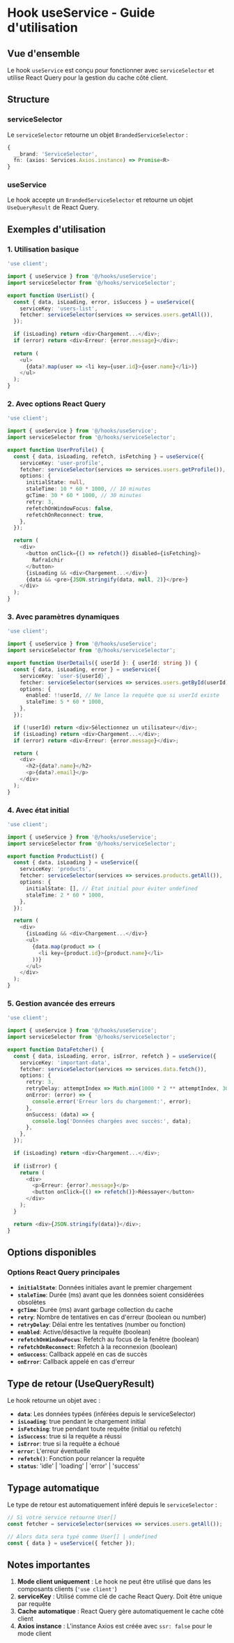 # Hook useService - Guide d'utilisation

## Vue d'ensemble

Le hook `useService` est conçu pour fonctionner avec `serviceSelector` et utilise React Query pour la gestion du cache côté client.

## Structure

### serviceSelector
Le `serviceSelector` retourne un objet `BrandedServiceSelector` :
```typescript
{
  __brand: 'ServiceSelector',
  fn: (axios: Services.Axios.instance) => Promise<R>
}
```

### useService
Le hook accepte un `BrandedServiceSelector` et retourne un objet `UseQueryResult` de React Query.

## Exemples d'utilisation

### 1. Utilisation basique

```typescript
'use client';

import { useService } from '@/hooks/useService';
import serviceSelector from '@/hooks/serviceSelector';

export function UserList() {
  const { data, isLoading, error, isSuccess } = useService({
    serviceKey: 'users-list',
    fetcher: serviceSelector(services => services.users.getAll()),
  });

  if (isLoading) return <div>Chargement...</div>;
  if (error) return <div>Erreur: {error.message}</div>;
  
  return (
    <ul>
      {data?.map(user => <li key={user.id}>{user.name}</li>)}
    </ul>
  );
}
```

### 2. Avec options React Query

```typescript
'use client';

import { useService } from '@/hooks/useService';
import serviceSelector from '@/hooks/serviceSelector';

export function UserProfile() {
  const { data, isLoading, refetch, isFetching } = useService({
    serviceKey: 'user-profile',
    fetcher: serviceSelector(services => services.users.getProfile()),
    options: {
      initialState: null,
      staleTime: 10 * 60 * 1000, // 10 minutes
      gcTime: 30 * 60 * 1000, // 30 minutes
      retry: 3,
      refetchOnWindowFocus: false,
      refetchOnReconnect: true,
    },
  });

  return (
    <div>
      <button onClick={() => refetch()} disabled={isFetching}>
        Rafraîchir
      </button>
      {isLoading && <div>Chargement...</div>}
      {data && <pre>{JSON.stringify(data, null, 2)}</pre>}
    </div>
  );
}
```

### 3. Avec paramètres dynamiques

```typescript
'use client';

import { useService } from '@/hooks/useService';
import serviceSelector from '@/hooks/serviceSelector';

export function UserDetails({ userId }: { userId: string }) {
  const { data, isLoading, error } = useService({
    serviceKey: `user-${userId}`,
    fetcher: serviceSelector(services => services.users.getById(userId)),
    options: {
      enabled: !!userId, // Ne lance la requête que si userId existe
      staleTime: 5 * 60 * 1000,
    },
  });

  if (!userId) return <div>Sélectionnez un utilisateur</div>;
  if (isLoading) return <div>Chargement...</div>;
  if (error) return <div>Erreur: {error.message}</div>;

  return (
    <div>
      <h2>{data?.name}</h2>
      <p>{data?.email}</p>
    </div>
  );
}
```

### 4. Avec état initial

```typescript
'use client';

import { useService } from '@/hooks/useService';
import serviceSelector from '@/hooks/serviceSelector';

export function ProductList() {
  const { data, isLoading } = useService({
    serviceKey: 'products',
    fetcher: serviceSelector(services => services.products.getAll()),
    options: {
      initialState: [], // État initial pour éviter undefined
      staleTime: 2 * 60 * 1000,
    },
  });

  return (
    <div>
      {isLoading && <div>Chargement...</div>}
      <ul>
        {data.map(product => (
          <li key={product.id}>{product.name}</li>
        ))}
      </ul>
    </div>
  );
}
```

### 5. Gestion avancée des erreurs

```typescript
'use client';

import { useService } from '@/hooks/useService';
import serviceSelector from '@/hooks/serviceSelector';

export function DataFetcher() {
  const { data, isLoading, error, isError, refetch } = useService({
    serviceKey: 'important-data',
    fetcher: serviceSelector(services => services.data.fetch()),
    options: {
      retry: 3,
      retryDelay: attemptIndex => Math.min(1000 * 2 ** attemptIndex, 30000),
      onError: (error) => {
        console.error('Erreur lors du chargement:', error);
      },
      onSuccess: (data) => {
        console.log('Données chargées avec succès:', data);
      },
    },
  });

  if (isLoading) return <div>Chargement...</div>;
  
  if (isError) {
    return (
      <div>
        <p>Erreur: {error?.message}</p>
        <button onClick={() => refetch()}>Réessayer</button>
      </div>
    );
  }

  return <div>{JSON.stringify(data)}</div>;
}
```

## Options disponibles

### Options React Query principales

- **`initialState`**: Données initiales avant le premier chargement
- **`staleTime`**: Durée (ms) avant que les données soient considérées obsolètes
- **`gcTime`**: Durée (ms) avant garbage collection du cache
- **`retry`**: Nombre de tentatives en cas d'erreur (boolean ou number)
- **`retryDelay`**: Délai entre les tentatives (number ou fonction)
- **`enabled`**: Active/désactive la requête (boolean)
- **`refetchOnWindowFocus`**: Refetch au focus de la fenêtre (boolean)
- **`refetchOnReconnect`**: Refetch à la reconnexion (boolean)
- **`onSuccess`**: Callback appelé en cas de succès
- **`onError`**: Callback appelé en cas d'erreur

## Type de retour (UseQueryResult)

Le hook retourne un objet avec :

- **`data`**: Les données typées (inférées depuis le serviceSelector)
- **`isLoading`**: true pendant le chargement initial
- **`isFetching`**: true pendant toute requête (initial ou refetch)
- **`isSuccess`**: true si la requête a réussi
- **`isError`**: true si la requête a échoué
- **`error`**: L'erreur éventuelle
- **`refetch()`**: Fonction pour relancer la requête
- **`status`**: 'idle' | 'loading' | 'error' | 'success'

## Typage automatique

Le type de retour est automatiquement inféré depuis le `serviceSelector` :

```typescript
// Si votre service retourne User[]
const fetcher = serviceSelector(services => services.users.getAll());

// Alors data sera typé comme User[] | undefined
const { data } = useService({ fetcher });
```

## Notes importantes

1. **Mode client uniquement** : Le hook ne peut être utilisé que dans les composants clients (`'use client'`)
2. **serviceKey** : Utilisé comme clé de cache React Query. Doit être unique par requête
3. **Cache automatique** : React Query gère automatiquement le cache côté client
4. **Axios instance** : L'instance Axios est créée avec `ssr: false` pour le mode client
